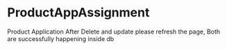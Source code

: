 # ProductAppAssignment
Product Application
After Delete and update please refresh the page,
Both are successfully happening inside db
